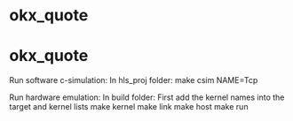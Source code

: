 # okx_quote
# okx_quote

Run software c-simulation:
In hls_proj folder:
  make csim NAME=Tcp

Run hardware emulation:
In build folder:
  First add the kernel names into the target and kernel lists
  make kernel
  make link
  make host
  make run
